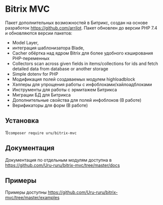 # Bitrix MVC
Пакет дополнительных возможностей в Битрикс, создан на основе разработок https://github.com/arrilot. Пакет обновлен до версии PHP 7.4 и обновляются версии пакетов:
- Model Layer,
- интеграция шаблонизатора Blade,
- Cacher обёртка над ядром Bitrix для более удобного кэширования PHP-переменных
- Collectors scan across given fields in items/collections for ids and fetch detailed data from database or another storage
- Simple dotenv for PHP
- Модификация полей создаваемых модулем highloadblock
- Хэлперы для упрощения работы с инфоблоками/хайлоадблоками
- Инструменты для работы с эрмитажем Битрикса
- Миграции БД для Битрикса
- Дополнительные свойства для полей инфоблоков (В работе)
- Верификаторы для форм (В работе)

## Установка

1)```composer require uru/bitrix-mvc```

## Документация
Документация по отдельным модулям доступна в https://github.com/Uru-ruru/bitrix-mvc/tree/master/docs

## Примеры 
Примеры доступны https://github.com/Uru-ruru/bitrix-mvc/tree/master/examples
